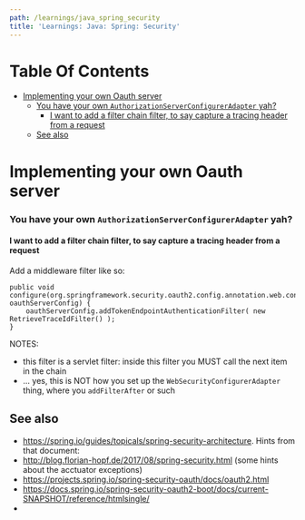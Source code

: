 ```yaml
---
path: /learnings/java_spring_security
title: 'Learnings: Java: Spring: Security'
---
```

# Table Of Contents

<!-- toc -->

- [Implementing your own Oauth server](#implementing-your-own-oauth-server)
    + [You have your own `AuthorizationServerConfigurerAdapter` yah?](#you-have-your-own-authorizationserverconfigureradapter-yah)
      - [I want to add a filter chain filter, to say capture a tracing header from a request](#i-want-to-add-a-filter-chain-filter-to-say-capture-a-tracing-header-from-a-request)
  * [See also](#see-also)

<!-- tocstop -->

# Implementing your own Oauth server

### You have your own `AuthorizationServerConfigurerAdapter` yah?

#### I want to add a filter chain filter, to say capture a tracing header from a request

Add a middleware filter like so:

    public void configure(org.springframework.security.oauth2.config.annotation.web.configurers.AuthorizationServerSecurityConfigurer oauthServerConfig) {
        oauthServerConfig.addTokenEndpointAuthenticationFilter( new RetrieveTraceIdFilter() );
    }

NOTES:

  * this filter is a servlet filter: inside this filter you MUST call the next item in the chain
  * ... yes, this is NOT how you set up the `WebSecurityConfigurerAdapter` thing, where you `addFilterAfter` or such

## See also

  * https://spring.io/guides/topicals/spring-security-architecture. Hints from that document:
  * http://blog.florian-hopf.de/2017/08/spring-security.html (some hints about the acctuator exceptions)
  * https://projects.spring.io/spring-security-oauth/docs/oauth2.html
  * https://docs.spring.io/spring-security-oauth2-boot/docs/current-SNAPSHOT/reference/htmlsingle/
  *



